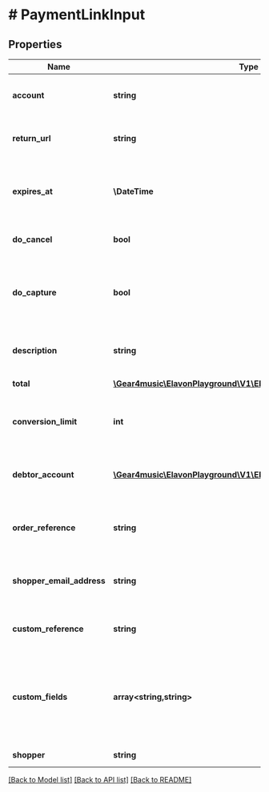 # # PaymentLinkInput

## Properties

Name | Type | Description | Notes
------------ | ------------- | ------------- | -------------
**account** | **string** | Account [Resource URL](#section/Overview/Values). Defaults to merchant. | [optional]
**return_url** | **string** | URL to redirect a shopper to after collecting payment details. | [optional]
**expires_at** | **\DateTime** | The expiration timestamp. A payment link must expire within 1 year of its creation. |
**do_cancel** | **bool** | Cancel payment link. Defaults to false. | [optional]
**do_capture** | **bool** | This value will be passed along to any transaction created later in the payment flow. See doCapture on transaction | [optional] [default to true]
**description** | **string** | Descriptive text indicating the purpose of the PaymentLink | [optional]
**total** | [**\Gear4music\ElavonPlayground\V1\EPG\Model\AmountAndCurrency**](AmountAndCurrency.md) | Total payment amount. |
**conversion_limit** | **int** | Number of times the PaymentLink may be used to complete a Transaction | [optional]
**debtor_account** | [**\Gear4music\ElavonPlayground\V1\EPG\Model\DebtorAccount**](DebtorAccount.md) | Account information required for MCC 6012/6050/6051 merchants | [optional]
**order_reference** | **string** | Optional order reference which we&#39;ll display in the merchant dashboard. | [optional]
**shopper_email_address** | **string** | Shopper&#39;s email address, useful for fraud detection and to provide a receipt | [optional]
**custom_reference** | **string** | Optional reference provided by the merchant | [optional]
**custom_fields** | **array<string,string>** | Custom fields, an object containing arbitrary string values.  Field names and values must not exceed 64 and 1024 characters, respectively. | [optional]
**shopper** | **string** | Shopper [Resource URL](#section/Overview/Values) | [optional]

[[Back to Model list]](../../README.md#models) [[Back to API list]](../../README.md#endpoints) [[Back to README]](../../README.md)
